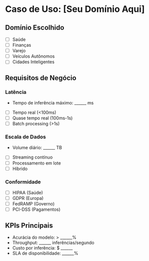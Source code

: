# Caso de Uso: [Seu Domínio Aqui]

## Domínio Escolhido
- [ ] Saúde
- [ ] Finanças
- [ ] Varejo
- [ ] Veículos Autônomos
- [ ] Cidades Inteligentes

## Requisitos de Negócio
### Latência
- Tempo de inferência máximo: ______ ms
- [ ] Tempo real (<100ms)
- [ ] Quase tempo real (100ms-1s)
- [ ] Batch processing (>1s)

### Escala de Dados
- Volume diário: ______ TB
- [ ] Streaming contínuo
- [ ] Processamento em lote
- [ ] Híbrido

### Conformidade
- [ ] HIPAA (Saúde)
- [ ] GDPR (Europa)
- [ ] FedRAMP (Governo)
- [ ] PCI-DSS (Pagamentos)

## KPIs Principais
- Acurácia do modelo: > ______%
- Throughput: ______ inferências/segundo
- Custo por inferência: $ ______
- SLA de disponibilidade: ______%